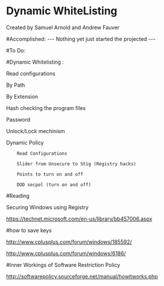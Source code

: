 # Dynamic WhiteListing
Created by Samuel Arnold  and Andrew Fauver


#Accomplished: 
--- Nothing yet just started the projected ---




#To Do: 

#Dynamic Whitelisting :

Read configurations

By Path

By Extension

Hash checking the program files

Password

Unlock/Lock mechinism
  
  
Dynamic Policy 
        
        Read Configurations
        
        Slider from Unsecure to Stig (Registry hacks)
        
        Points to turn on and off
        
        DOD secpol (turn on and off)
 
 
 
 
  #Reading 
 
  Securing Windows using Registry
  
  
  https://technet.microsoft.com/en-us/library/bb457006.aspx
 
 
  #how to save keys
  
  
  http://www.cplusplus.com/forum/windows/185592/
  
  
  http://www.cplusplus.com/forum/windows/6186/
  
  #Inner Workings of Software Restriction Policy
  
  
  http://softwarepolicy.sourceforge.net/manual/howitworks.php
  
  
  
